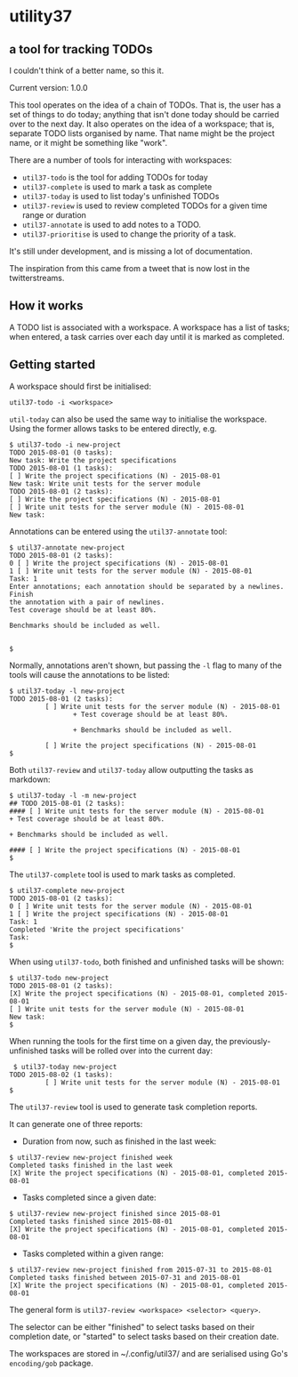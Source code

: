 # utility37
## a tool for tracking TODOs

I couldn't think of a better name, so this it.

Current version: 1.0.0

This tool operates on the idea of a chain of TODOs. That is, the user
has a set of things to do today; anything that isn't done today should
be carried over to the next day. It also operates on the idea of a
workspace; that is, separate TODO lists organised by name. That name
might be the project name, or it might be something like "work".

There are a number of tools for interacting with workspaces:

* `util37-todo` is the tool for adding TODOs for today
* `util37-complete` is used to mark a task as complete
* `util37-today` is used to list today's unfinished TODOs
* `util37-review` is used to review completed TODOs for a given time
  range or duration
* `util37-annotate` is used to add notes to a TODO.
* `util37-prioritise` is used to change the priority of a task.

It's still under development, and is missing a lot of documentation.

The inspiration from this came from a tweet that is now lost in the
twitterstreams.

## How it works

A TODO list is associated with a workspace. A workspace has a list of
tasks; when entered, a task carries over each day until it is marked
as completed. 

## Getting started

A workspace should first be initialised:

```
util37-todo -i <workspace>
```

`util-today` can also be used the same way to initialise the
workspace. Using the former allows tasks to be entered directly, e.g.

```
$ util37-todo -i new-project
TODO 2015-08-01 (0 tasks):
New task: Write the project specifications
TODO 2015-08-01 (1 tasks):
[ ] Write the project specifications (N) - 2015-08-01
New task: Write unit tests for the server module
TODO 2015-08-01 (2 tasks):
[ ] Write the project specifications (N) - 2015-08-01
[ ] Write unit tests for the server module (N) - 2015-08-01
New task: 
```

Annotations can be entered using the `util37-annotate` tool:

```
$ util37-annotate new-project
TODO 2015-08-01 (2 tasks):
0 [ ] Write the project specifications (N) - 2015-08-01
1 [ ] Write unit tests for the server module (N) - 2015-08-01
Task: 1
Enter annotations; each annotation should be separated by a newlines. Finish
the annotation with a pair of newlines.
Test coverage should be at least 80%.

Benchmarks should be included as well.


$
```

Normally, annotations aren't shown, but passing the `-l` flag to many
of the tools will cause the annotations to be listed:

```
$ util37-today -l new-project
TODO 2015-08-01 (2 tasks):
         [ ] Write unit tests for the server module (N) - 2015-08-01
                + Test coverage should be at least 80%.

                + Benchmarks should be included as well.

         [ ] Write the project specifications (N) - 2015-08-01
$
```

Both `util37-review` and `util37-today` allow outputting the
tasks as markdown:

```
$ util37-today -l -m new-project
## TODO 2015-08-01 (2 tasks):
#### [ ] Write unit tests for the server module (N) - 2015-08-01
+ Test coverage should be at least 80%.

+ Benchmarks should be included as well.

#### [ ] Write the project specifications (N) - 2015-08-01
$
```

The `util37-complete` tool is used to mark tasks as completed.

```
$ util37-complete new-project
TODO 2015-08-01 (2 tasks):
0 [ ] Write unit tests for the server module (N) - 2015-08-01
1 [ ] Write the project specifications (N) - 2015-08-01
Task: 1
Completed 'Write the project specifications'
Task:
$
```

When using `util37-todo`, both finished and unfinished tasks
will be shown:

```
$ util37-todo new-project
TODO 2015-08-01 (2 tasks):
[X] Write the project specifications (N) - 2015-08-01, completed 2015-08-01
[ ] Write unit tests for the server module (N) - 2015-08-01
New task:
$
```

When running the tools for the first time on a given day, the
previously-unfinished tasks will be rolled over into the current day:

```
 $ util37-today new-project
TODO 2015-08-02 (1 tasks):
         [ ] Write unit tests for the server module (N) - 2015-08-01
$
```

The `util37-review` tool is used to generate task completion reports.

It can generate one of three reports:

* Duration from now, such as finished in the last week:

```
$ util37-review new-project finished week
Completed tasks finished in the last week
[X] Write the project specifications (N) - 2015-08-01, completed 2015-08-01
```

* Tasks completed since a given date:

```
$ util37-review new-project finished since 2015-08-01
Completed tasks finished since 2015-08-01
[X] Write the project specifications (N) - 2015-08-01, completed 2015-08-01
```

* Tasks completed within a given range:

```
$ util37-review new-project finished from 2015-07-31 to 2015-08-01
Completed tasks finished between 2015-07-31 and 2015-08-01
[X] Write the project specifications (N) - 2015-08-01, completed 2015-08-01
```

The general form is `util37-review <workspace> <selector> <query>`.

The selector can be either "finished" to select tasks based on their
completion date, or "started" to select tasks based on their creation
date.

The workspaces are stored in ~/.config/util37/ and are serialised
using Go's `encoding/gob` package.
